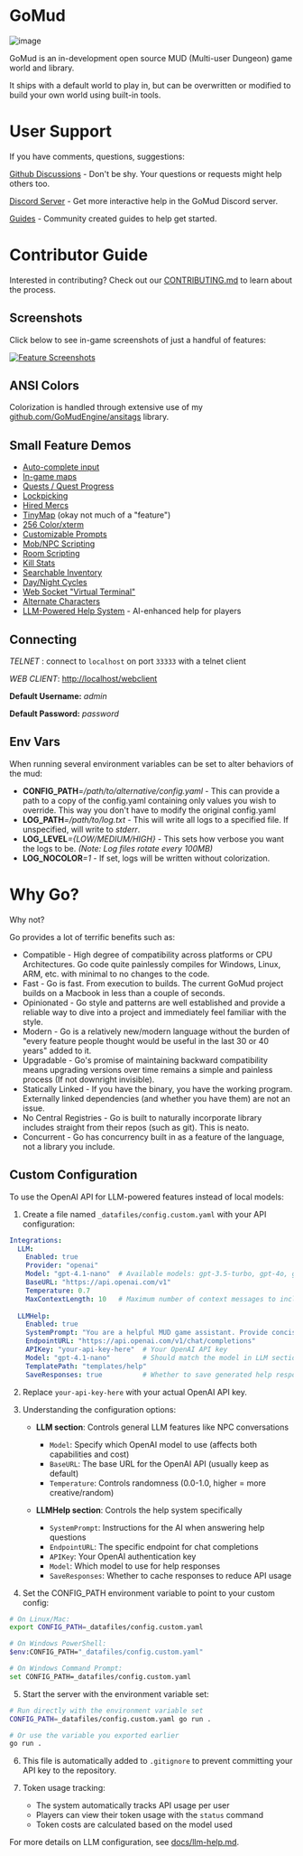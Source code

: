 # GoMud

![image](feature-screenshots/splash.png)

GoMud is an in-development open source MUD (Multi-user Dungeon) game world and library.

It ships with a default world to play in, but can be overwritten or modified to build your own world using built-in tools.

# User Support

If you have comments, questions, suggestions:

[Github Discussions](https://github.com/GoMudEngine/GoMud/discussions) - Don't be shy. Your questions or requests might help others too.

[Discord Server](https://discord.gg/cjukKvQWyy) - Get more interactive help in the GoMud Discord server.

[Guides](_datafiles/guides/README.md) - Community created guides to help get started.

# Contributor Guide

Interested in contributing? Check out our [CONTRIBUTING.md](https://github.com/GoMudEngine/GoMud/blob/master/.github/CONTRIBUTING.md) to learn about the process.

## Screenshots

Click below to see in-game screenshots of just a handful of features:

[![Feature Screenshots](feature-screenshots/screenshots-thumb.png "Feature Screenshots")](feature-screenshots/README.md)

## ANSI Colors

Colorization is handled through extensive use of my [github.com/GoMudEngine/ansitags](https://github.com/GoMudEngine/ansitags) library.

## Small Feature Demos

- [Auto-complete input](https://youtu.be/7sG-FFHdhtI)
- [In-game maps](https://youtu.be/navCCH-mz_8)
- [Quests / Quest Progress](https://youtu.be/3zIClk3ewTU)
- [Lockpicking](https://youtu.be/-zgw99oI0XY)
- [Hired Mercs](https://youtu.be/semi97yokZE)
- [TinyMap](https://www.youtube.com/watch?v=VLNF5oM4pWw) (okay not much of a "feature")
- [256 Color/xterm](https://www.youtube.com/watch?v=gGSrLwdVZZQ)
- [Customizable Prompts](https://www.youtube.com/watch?v=MFkmjSTL0Ds)
- [Mob/NPC Scripting](https://www.youtube.com/watch?v=li2k1N4p74o)
- [Room Scripting](https://www.youtube.com/watch?v=n1qNUjhyOqg)
- [Kill Stats](https://www.youtube.com/watch?v=4aXs8JNj5Cc)
- [Searchable Inventory](https://www.youtube.com/watch?v=iDUbdeR2BUg)
- [Day/Night Cycles](https://www.youtube.com/watch?v=CiEbOp244cw)
- [Web Socket "Virtual Terminal"](https://www.youtube.com/watch?v=L-qtybXO4aw)
- [Alternate Characters](https://www.youtube.com/watch?v=VERF2l70W34)
- [LLM-Powered Help System](docs/llm-help.md) - AI-enhanced help for players

## Connecting

_TELNET_ : connect to `localhost` on port `33333` with a telnet client

_WEB CLIENT_: [http://localhost/webclient](http://localhost/webclient)

**Default Username:** _admin_

**Default Password:** _password_

## Env Vars

When running several environment variables can be set to alter behaviors of the mud:

- **CONFIG_PATH**_=/path/to/alternative/config.yaml_ - This can provide a path to a copy of the config.yaml containing only values you wish to override. This way you don't have to modify the original config.yaml
- **LOG_PATH**_=/path/to/log.txt_ - This will write all logs to a specified file. If unspecified, will write to _stderr_.
- **LOG_LEVEL**_={LOW/MEDIUM/HIGH}_ - This sets how verbose you want the logs to be. _(Note: Log files rotate every 100MB)_
- **LOG_NOCOLOR**_=1_ - If set, logs will be written without colorization.

# Why Go?

Why not?

Go provides a lot of terrific benefits such as:

- Compatible - High degree of compatibility across platforms or CPU Architectures. Go code quite painlessly compiles for Windows, Linux, ARM, etc. with minimal to no changes to the code.
- Fast - Go is fast. From execution to builds. The current GoMud project builds on a Macbook in less than a couple of seconds.
- Opinionated - Go style and patterns are well established and provide a reliable way to dive into a project and immediately feel familiar with the style.
- Modern - Go is a relatively new/modern language without the burden of "every feature people thought would be useful in the last 30 or 40 years" added to it.
- Upgradable - Go's promise of maintaining backward compatibility means upgrading versions over time remains a simple and painless process (If not downright invisible).
- Statically Linked - If you have the binary, you have the working program. Externally linked dependencies (and whether you have them) are not an issue.
- No Central Registries - Go is built to naturally incorporate library includes straight from their repos (such as git). This is neato.
- Concurrent - Go has concurrency built in as a feature of the language, not a library you include.

## Custom Configuration

To use the OpenAI API for LLM-powered features instead of local models:

1. Create a file named `_datafiles/config.custom.yaml` with your API configuration:

```yaml
Integrations:
  LLM:
    Enabled: true
    Provider: "openai"
    Model: "gpt-4.1-nano"  # Available models: gpt-3.5-turbo, gpt-4o, gpt-4.1-nano
    BaseURL: "https://api.openai.com/v1"
    Temperature: 0.7
    MaxContextLength: 10   # Maximum number of context messages to include
  
  LLMHelp:
    Enabled: true
    SystemPrompt: "You are a helpful MUD game assistant. Provide concise, accurate answers to player questions."
    EndpointURL: "https://api.openai.com/v1/chat/completions"
    APIKey: "your-api-key-here"  # Your OpenAI API key
    Model: "gpt-4.1-nano"        # Should match the model in LLM section above
    TemplatePath: "templates/help"
    SaveResponses: true          # Whether to save generated help responses as templates
```

2. Replace `your-api-key-here` with your actual OpenAI API key.

3. Understanding the configuration options:
   - **LLM section**: Controls general LLM features like NPC conversations
     - `Model`: Specify which OpenAI model to use (affects both capabilities and cost)
     - `BaseURL`: The base URL for the OpenAI API (usually keep as default)
     - `Temperature`: Controls randomness (0.0-1.0, higher = more creative/random)
   
   - **LLMHelp section**: Controls the help system specifically
     - `SystemPrompt`: Instructions for the AI when answering help questions
     - `EndpointURL`: The specific endpoint for chat completions
     - `APIKey`: Your OpenAI authentication key
     - `Model`: Which model to use for help responses
     - `SaveResponses`: Whether to cache responses to reduce API usage

4. Set the CONFIG_PATH environment variable to point to your custom config:

```bash
# On Linux/Mac:
export CONFIG_PATH=_datafiles/config.custom.yaml

# On Windows PowerShell:
$env:CONFIG_PATH="_datafiles/config.custom.yaml"

# On Windows Command Prompt:
set CONFIG_PATH=_datafiles/config.custom.yaml
```

5. Start the server with the environment variable set:

```bash
# Run directly with the environment variable set
CONFIG_PATH=_datafiles/config.custom.yaml go run .

# Or use the variable you exported earlier
go run .
```

6. This file is automatically added to `.gitignore` to prevent committing your API key to the repository.

7. Token usage tracking:
   - The system automatically tracks API usage per user
   - Players can view their token usage with the `status` command
   - Token costs are calculated based on the model used

For more details on LLM configuration, see [docs/llm-help.md](docs/llm-help.md).
